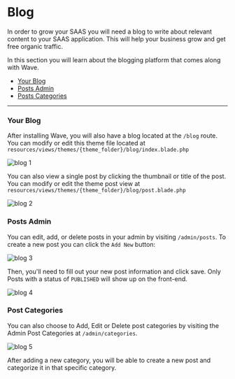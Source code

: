 # Blog

In order to grow your SAAS you will need a blog to write about relevant content to your SAAS application. This will help your business grow and get free organic traffic.

In this section you will learn about the blogging platform that comes along with Wave.

- [Your Blog](#your-blog)
- [Posts Admin](#posts-admin)
- [Posts Categories](#posts-categories)

---

<a name="your-blog"></a>
### Your Blog

After installing Wave, you will also have a blog located at the `/blog` route. You can modify or edit this theme file located at `resources/views/themes/{theme_folder}/blog/index.blade.php`

![blog 1](https://cdn.devdojo.com/images/april2021/blog-1.png)

You can also view a single post by clicking the thumbnail or title of the post. You can modify or edit the theme post view at `resources/views/themes/{theme_folder}/blog/post.blade.php`

![blog 2](https://cdn.devdojo.com/images/april2021/blog-2.png)

<a name="posts-admin"></a>
### Posts Admin

You can edit, add, or delete posts in your admin by visiting `/admin/posts`. To create a new post you can click the `Add New` button:

![blog 3](https://cdn.devdojo.com/images/april2021/blog-3.png)

Then, you'll need to fill out your new post information and click save. Only Posts with a status of `PUBLISHED` will show up on the front-end.

![blog 4](https://cdn.devdojo.com/images/april2021/blog-4.png)

<a name="posts-categories"></a>
### Post Categories

You can also choose to Add, Edit or Delete post categories by visiting the Admin Post Categories at `/admin/categories`.

![blog 5](https://cdn.devdojo.com/images/april2021/blog-5.png)

After adding a new category, you will be able to create a new post and categorize it in that specific category.
